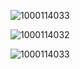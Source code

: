 ![1000114033](https://github.com/user-attachments/assets/8fa93e6a-70fe-4045-8187-be8d2bc52a78)


![1000114032](https://github.com/user-attachments/assets/3ac7183f-43a1-436f-a099-8e3e0d5bbac4)

![1000114033](https://github.com/user-attachments/assets/3906f1e2-3be0-4508-940a-0bb4a92a8b63)








